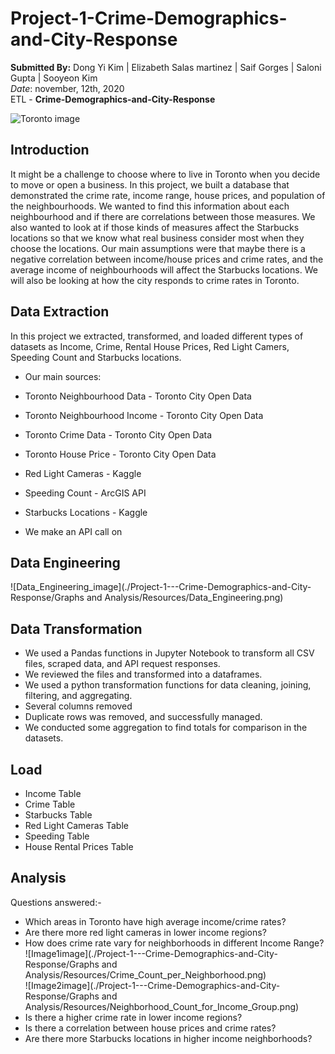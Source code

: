 # Project-1-Crime-Demographics-and-City-Response

**Submitted By:** Dong Yi Kim | Elizabeth Salas martinez | Saif Gorges | Saloni Gupta | Sooyeon Kim </br>
_Date_: november, 12th, 2020\
ETL - **Crime-Demographics-and-City-Response** <br/>

![Toronto image](./Project-1---Crime-Demographics-and-City-Response/Resources/.png)


## Introduction
It might be a challenge to choose where to live in Toronto when you decide to move or open a business. In this project, we built a database that demonstrated the crime rate, income range, house prices, and population of the neighbourhoods. We wanted to find this information about each neighbourhood and if there are correlations between those measures. We also wanted to look at if those kinds of measures affect the Starbucks locations so that we know what real business consider most when they choose the locations. Our main assumptions were that maybe there is a negative correlation between income/house prices and crime rates, and the average income of neighbourhoods will affect the Starbucks locations. We will also be looking at how the city responds to crime rates in Toronto.

## Data Extraction
In this project we extracted, transformed, and loaded different types of datasets as Income, Crime, Rental House Prices, Red Light Camers, Speeding Count and Starbucks locations.

- Our main sources:
 - Toronto Neighbourhood Data - Toronto City Open Data
 - Toronto Neighbourhood Income - Toronto City Open Data
 - Toronto Crime Data - Toronto City Open Data
 - Toronto House Price - Toronto City Open Data
 - Red Light Cameras - Kaggle
 - Speeding Count - ArcGIS API
 - Starbucks Locations - Kaggle

- We make an API call on

## Data Engineering </br>

![Data_Engineering_image](./Project-1---Crime-Demographics-and-City-Response/Graphs and Analysis/Resources/Data_Engineering.png) </br>

## Data Transformation
- We used a Pandas functions in Jupyter Notebook to transform all CSV files, scraped data, and API request responses.
- We reviewed the files and transformed into a dataframes.
- We used a python transformation functions for data cleaning, joining, filtering, and aggregating.
- Several columns removed
- Duplicate rows was removed, and successfully managed.
- We conducted some aggregation to find totals for comparison in the datasets.

## Load

- Income Table
- Crime Table
- Starbucks Table
- Red Light Cameras Table
- Speeding Table
- House Rental Prices Table

## Analysis

Questions answered:- </br>
- Which areas in Toronto have high average income/crime rates? </br>
- Are there more red light cameras in lower income regions? </br>
- How does crime rate vary for neighborhoods in different  Income Range? </br>
![Image1image](./Project-1---Crime-Demographics-and-City-Response/Graphs and Analysis/Resources/Crime_Count_per_Neighborhood.png) </br>
![Image2image](./Project-1---Crime-Demographics-and-City-Response/Graphs and Analysis/Resources/Neighborhood_Count_for_Income_Group.png) </br>
- Is there a higher crime rate in lower income regions? </br>
- Is there a correlation between house prices and crime rates? </br>
- Are there more Starbucks locations in higher income neighborhoods? </br>


